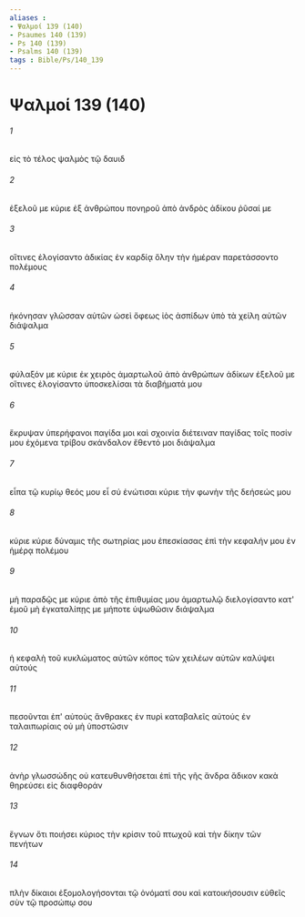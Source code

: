 ```yaml
---
aliases : 
- Ψαλμοί 139 (140)
- Psaumes 140 (139)
- Ps 140 (139)
- Psalms 140 (139)
tags : Bible/Ps/140_139
---
```


# Ψαλμοί 139 (140)

###### 1
εἰς τὸ τέλος ψαλμὸς τῷ δαυιδ
###### 2
ἐξελοῦ με κύριε ἐξ ἀνθρώπου πονηροῦ ἀπὸ ἀνδρὸς ἀδίκου ῥῦσαί με
###### 3
οἵτινες ἐλογίσαντο ἀδικίας ἐν καρδίᾳ ὅλην τὴν ἡμέραν παρετάσσοντο πολέμους
###### 4
ἠκόνησαν γλῶσσαν αὐτῶν ὡσεὶ ὄφεως ἰὸς ἀσπίδων ὑπὸ τὰ χείλη αὐτῶν διάψαλμα
###### 5
φύλαξόν με κύριε ἐκ χειρὸς ἁμαρτωλοῦ ἀπὸ ἀνθρώπων ἀδίκων ἐξελοῦ με οἵτινες ἐλογίσαντο ὑποσκελίσαι τὰ διαβήματά μου
###### 6
ἔκρυψαν ὑπερήφανοι παγίδα μοι καὶ σχοινία διέτειναν παγίδας τοῖς ποσίν μου ἐχόμενα τρίβου σκάνδαλον ἔθεντό μοι διάψαλμα
###### 7
εἶπα τῷ κυρίῳ θεός μου εἶ σύ ἐνώτισαι κύριε τὴν φωνὴν τῆς δεήσεώς μου
###### 8
κύριε κύριε δύναμις τῆς σωτηρίας μου ἐπεσκίασας ἐπὶ τὴν κεφαλήν μου ἐν ἡμέρᾳ πολέμου
###### 9
μὴ παραδῷς με κύριε ἀπὸ τῆς ἐπιθυμίας μου ἁμαρτωλῷ διελογίσαντο κατ' ἐμοῦ μὴ ἐγκαταλίπῃς με μήποτε ὑψωθῶσιν διάψαλμα
###### 10
ἡ κεφαλὴ τοῦ κυκλώματος αὐτῶν κόπος τῶν χειλέων αὐτῶν καλύψει αὐτούς
###### 11
πεσοῦνται ἐπ' αὐτοὺς ἄνθρακες ἐν πυρὶ καταβαλεῖς αὐτούς ἐν ταλαιπωρίαις οὐ μὴ ὑποστῶσιν
###### 12
ἀνὴρ γλωσσώδης οὐ κατευθυνθήσεται ἐπὶ τῆς γῆς ἄνδρα ἄδικον κακὰ θηρεύσει εἰς διαφθοράν
###### 13
ἔγνων ὅτι ποιήσει κύριος τὴν κρίσιν τοῦ πτωχοῦ καὶ τὴν δίκην τῶν πενήτων
###### 14
πλὴν δίκαιοι ἐξομολογήσονται τῷ ὀνόματί σου καὶ κατοικήσουσιν εὐθεῖς σὺν τῷ προσώπῳ σου
